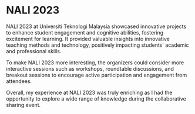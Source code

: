 # NALI 2023
NALI 2023 at Universiti Teknologi Malaysia showcased innovative projects to enhance student engagement and cognitive abilities, fostering excitement for learning. It provided valuable insights into innovative teaching methods and technology, positively impacting students' academic and professional skills.

To make NALI 2023 more interesting, the organizers could consider more interactive sessions such as workshops, roundtable discussions, and breakout sessions to encourage active participation and engagement from attendees.

Overall, my experience at NALI 2023 was truly enriching as I had the opportunity to explore a wide range of knowledge during the collaborative sharing event.
